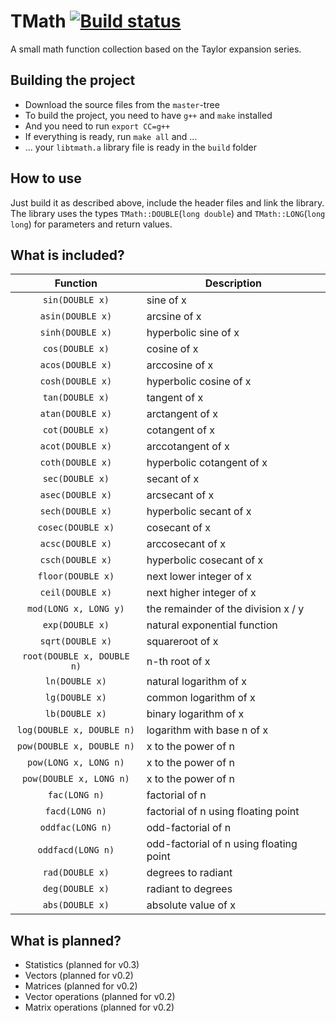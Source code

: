 # TMath [![Build status](https://travis-ci.org/mooxmirror/tmath.svg?branch=stable)](https://travis-ci.org/mooxmirror/tmath)
A small math function collection based on the Taylor expansion series.

## Building the project
- Download the source files from the `master`-tree
- To build the project, you need to have `g++` and `make` installed
- And you need to run `export CC=g++`
- If everything is ready, run `make all` and ...
- ... your `libtmath.a` library file is ready in the `build` folder

## How to use
Just build it as described above, include the header files and link the library. The library uses the types `TMath::DOUBLE`(`long double`) and `TMath::LONG`(`long long`) for parameters and return values.

## What is included?

Function                   | Description
:------------------------: | ---------------------------------------
`sin(DOUBLE x)`            | sine of x
`asin(DOUBLE x)`           | arcsine of x
`sinh(DOUBLE x)`           | hyperbolic sine of x
`cos(DOUBLE x)`            | cosine of x
`acos(DOUBLE x)`           | arccosine of x
`cosh(DOUBLE x)`           | hyperbolic cosine of x
`tan(DOUBLE x)`            | tangent of x
`atan(DOUBLE x)`           | arctangent of x
`cot(DOUBLE x)`            | cotangent of x
`acot(DOUBLE x)`           | arccotangent of x
`coth(DOUBLE x)`           | hyperbolic cotangent of x
`sec(DOUBLE x)`            | secant of x
`asec(DOUBLE x)`           | arcsecant of x
`sech(DOUBLE x)`           | hyperbolic secant of x
`cosec(DOUBLE x)`          | cosecant of x
`acsc(DOUBLE x)`           | arccosecant of x
`csch(DOUBLE x)`           | hyperbolic cosecant of x
`floor(DOUBLE x)`          | next lower integer of x
`ceil(DOUBLE x)`           | next higher integer of x
`mod(LONG x, LONG y)`      | the remainder of the division x / y
`exp(DOUBLE x)`            | natural exponential function
`sqrt(DOUBLE x)`           | squareroot of x
`root(DOUBLE x, DOUBLE n)` | n-th root of x
`ln(DOUBLE x)`             | natural logarithm of x
`lg(DOUBLE x)`             | common logarithm of x
`lb(DOUBLE x)`             | binary logarithm of x
`log(DOUBLE x, DOUBLE n)`  | logarithm with base n of x
`pow(DOUBLE x, DOUBLE n)`  | x to the power of n
`pow(LONG x, LONG n)`      | x to the power of n
`pow(DOUBLE x, LONG n)`    | x to the power of n
`fac(LONG n)`              | factorial of n
`facd(LONG n)`             | factorial of n using floating point
`oddfac(LONG n)`           | odd-factorial of n
`oddfacd(LONG n)`          | odd-factorial of n using floating point
`rad(DOUBLE x)`            | degrees to radiant
`deg(DOUBLE x)`            | radiant to degrees
`abs(DOUBLE x)`            | absolute value of x

## What is planned?
- Statistics (planned for v0.3)
- Vectors (planned for v0.2)
- Matrices (planned for v0.2)
- Vector operations (planned for v0.2)
- Matrix operations (planned for v0.2)
